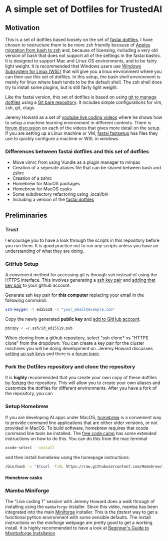 # A simple set of Dotfiles for TrustedAI

## Motivation

This is a set of dotfiles based loosely on the set of [fastai dotfiles](https://github.com/fastai/dotfiles). I have chosen to restructure them to be more zsh friendly because of [Apples migration from bash to zsh](https://support.apple.com/en-us/HT208050) and, because of licensing, including a very old version of bash that does not support all of the settings in the fastai bashrc. It is designed to support Mac and Linux OS environments, and to be fairly light weight. It is recommended that Windows users use [Windows Subsystem for Linux (WSL)](https://learn.microsoft.com/en-us/windows/wsl/install) that will give you a linux environment where you can then use this set of dotfiles. In this setup, the bash shell environment is mainly for linux where bash tends to be the default shell. The zsh shell does try to install some plugins, but is still fairly light weight.

Like the fastai version, this set of dotfiles is based on using [git to manage dotfiles](https://www.atlassian.com/git/tutorials/dotfiles) using a [Git bare repository](https://www.saintsjd.com/2011/01/what-is-a-bare-git-repository/). It includes simple configurations for vim, zsh, git, ctags.

Jeremy Howard as a set of [youtube live coding videos](https://www.youtube.com/watch?v=56sIyFjihEc&list=PLfYUBJiXbdtSLBPJ1GMx-sQWf6iNhb8mM) where he shows how to setup a machine learning environment in different contexts. There is [forum discussion](https://forums.fast.ai/t/live-coding-aka-walk-thrus/96617) on each of the videos that gives more detail on the setup. If you are setting up a Linux machine or VM, [fastai fastsetup](https://github.com/fastai/fastsetup) has files they use to quickly configure a machine or WSL in windows.

### Differences between fastai dotfiles and this set of dotfiles

- Move vimrc from using Vundle as a plugin manager to minpac
- Creation of a seperate aliases file that can be shared between bash and zshrc
- Creation of a zshrc
- Homebrew for MacOS packages
- Homebrew for MacOS casks
- Some subdirectory refactoring using .local/bin
- Including a version of the [fastai dotfiles](https://github.com/fastai/fastsetup/blob/master/dotfiles.sh)

## Preliminaries

### Trust

I encourage you to have a look through the scripts in this repository before you run them. It is good practice not to run _any_ scripts unless you have an understanding of what they are doing.

### GitHub Setup

A convenient method for accessing git is through ssh instead of using the HTTPS interface. This involves generating a [ssh key pair](https://docs.github.com/en/authentication/connecting-to-github-with-ssh/generating-a-new-ssh-key-and-adding-it-to-the-ssh-agent) and [adding that key pair](https://docs.github.com/en/authentication/connecting-to-github-with-ssh/adding-a-new-ssh-key-to-your-github-account) to your github account.

Generate ssh key pair for **this computer** replacing your email in the following command.

```bash
ssh-keygen -t ed25519 -C "your_email@example.com"
```

Copy the newly generated **public key** and [add to GitHub account](https://docs.github.com/en/authentication/connecting-to-github-with-ssh/adding-a-new-ssh-key-to-your-github-account).

```bash
pbcopy < ~/.ssh/id_ed25519.pub
```

When cloning from a github repository, select "ssh clone\* vs "HTTPS clone" from the dropdown. You can create a key pair for the cluster machines you will be doing development on. Jeremy Howard discusses [setting up ssh keys](https://youtu.be/0pWjZByJ3Lk?t=1455) and there is a [forum topic](https://forums.fast.ai/t/live-coding-2/96690).

### Fork the Dotfiles repository and clone the repository

It is **highly** recommended that you create your own copy of these dotfiles by [forking](https://docs.github.com/en/get-started/quickstart/fork-a-repo) the repository. This will allow you to create your own aliases and customize the dotfiles for different environments. After you have a fork of the repository, you can

### Setup Homebrew

If you are developing AI apps under MacOS, [homebrew](https://brew.sh) is a convenient way to provide command line applications that are either older versions, or not provided in MacOS. To build software, homebrew requires that xcode command line tools be installed. The [free code camp](https://www.freecodecamp.org/news/install-xcode-command-line-tools/) has some extended instructions on how to do this. You can do this from the mac terminal

```bash
xcode-select --install
```

and then install homebrew using the homepage instructions:

```bash
/bin/bash -c "$(curl -fsSL https://raw.githubusercontent.com/Homebrew/install/HEAD/install.sh)"
```

#### Homebrew casks

### Mamba Miniforge

The "Live coding 1" session with Jeremy Howard does a walk through of installing using the `mambaforge` installer. Since this video, mamba has been integrated into the main [Miniforge](https://github.com/conda-forge/miniforge) installer. This is the _fastest_ way to get a functional python environment with some sensible defaults. The install instructions on the miniforge webpage are pretty good to get a working install. It is highly recommended to have a look at [Beginner's Guide to Mambaforge Installation](https://qbiwan.github.io/fastpages/mamba-installation)
